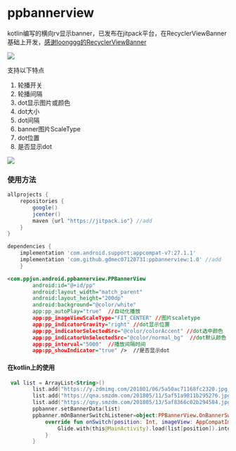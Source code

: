 # ppbannerview
kotlin编写的横向rv显示banner，已发布在jitpack平台，在RecyclerViewBanner基础上开发，[感谢loonggg的RecyclerViewBanner](https://github.com/loonggg/RecyclerViewBanner)

![](https://jitpack.io/v/gdmec07120731/ppbannerview.svg)

支持以下特点

1. 轮播开关
1. 轮播间隔
1. dot显示图片或颜色
1. dot大小
1. dot间隔
1. banner图片ScaleType
1. dot位置
1. 是否显示dot

![](https://s1.ax1x.com/2018/05/14/CrKRSI.jpg)

### 使用方法
```groovy
allprojects {
    repositories {
        google()
        jcenter()
        maven {url "https://jitpack.io"} //add
    }
}

dependencies {
    implementation 'com.android.support:appcompat-v7:27.1.1'
    implementation 'com.github.gdmec07120731:ppbannerview:1.0' //add
    }
```

```xml
<com.ppjun.android.ppbannerview.PPBannerView
        android:id="@+id/pp"
        android:layout_width="match_parent"
        android:layout_height="200dp"
        android:background="@color/white"
        app:pp_autoPlay="true"  //自动化播放         
        app:pp_imageViewScaleType="FIT_CENTER" //图片scaletype
        app:pp_indicatorGravity="right" //dot显示位置
        app:pp_indicatorSelectedSrc="@color/colorAccent" //dot选中颜色
        app:pp_indicatorUnSelectedSrc="@color/normal_bg"  //dot默认颜色
        app:pp_interval="5000"  //播放间隔时间
        app:pp_showIndicator="true" />  //是否显示dot
```


#### 在kotlin上的使用
```kotlin
 val list = ArrayList<String>()
        list.add("https://y.zdmimg.com/201801/06/5a50ac71168fc2320.jpg_d200.jpg")
        list.add("https://qna.smzdm.com/201805/11/5af51a9811b295276.jpg_a200.jpg")
        list.add("https://qny.smzdm.com/201805/13/5af8366c02b294584.jpg_d200.jpg")
        ppbanner.setBannerData(list)
        ppbanner.mOnBannerSwitchListener=object:PPBannerView.OnBannerSwitchListener{
            override fun onSwitch(position: Int, imageView: AppCompatImageView) {
                Glide.with(this@MainActivity).load(list[position]).into(imageView)
            }
        }
```
